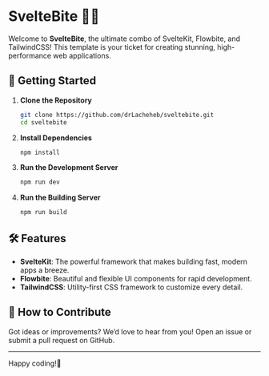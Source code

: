 # SvelteBite 🍕✨

Welcome to **SvelteBite**, the ultimate combo of SvelteKit, Flowbite, and TailwindCSS! This template is your ticket for creating stunning, high-performance web applications.

## 🚀 Getting Started

1. **Clone the Repository**

   ```bash
   git clone https://github.com/drLacheheb/sveltebite.git
   cd sveltebite
   ```

2. **Install Dependencies**

   ```bash
   npm install
   ```

3. **Run the Development Server**

   ```bash
   npm run dev
   ```

4. **Run the Building Server**

   ```bash
   npm run build
   ```

## 🛠️ Features

- **SvelteKit**: The powerful framework that makes building fast, modern apps a breeze.
- **Flowbite**: Beautiful and flexible UI components for rapid development.
- **TailwindCSS**: Utility-first CSS framework to customize every detail.

## 🤔 How to Contribute

Got ideas or improvements? We’d love to hear from you! Open an issue or submit a pull request on GitHub.

---

Happy coding!🚀
